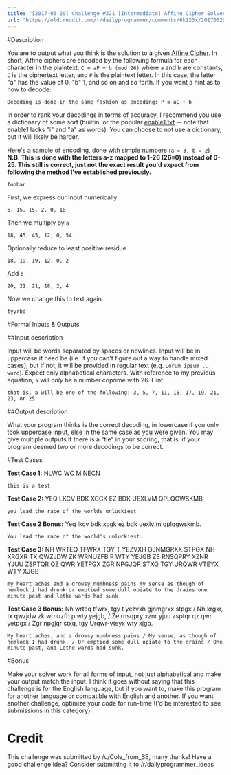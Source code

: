```yaml
---
title: "[2017-06-29] Challenge #321 [Intermediate] Affine Cipher Solver"
url: "https://old.reddit.com/r/dailyprogrammer/comments/6k123x/20170629_challenge_321_intermediate_affine_cipher/"
---
```


#Description

You are to output what you think is the solution to a given [Affine Cipher](https://en.wikipedia.org/wiki/Affine_cipher). In short, Affine ciphers are encoded by the following formula for each character in the plaintext: `C ≡ aP + b (mod 26)` where `a` and `b` are constants, `C` is the ciphertext letter, and `P` is the plaintext letter. In this case, the letter "a" has the value of 0, "b" 1, and so on and so forth. If you want a hint as to how to decode:

    Decoding is done in the same fashion as encoding: P ≡ aC + b

In order to rank your decodings in terms of accuracy, I recommend you use a dictionary of some sort (builtin, or the popular [enable1.txt](http://norvig.com/ngrams/enable1.txt) -- note that enable1 lacks "i" and "a" as words). You can choose to not use a dictionary, but it will likely be harder.

Here's a sample of encoding, done with simple numbers (`a = 3, b = 2`) **N.B. This is done with the letters a-z mapped to 1-26 (26≡0) instead of 0-25. This still is correct, just not the exact result you'd expect from following the method I've established previously.**

`foobar`

First, we express our input numerically

`6, 15, 15, 2, 0, 18`

Then we multiply by `a`

`18, 45, 45, 12, 0, 54`

Optionally reduce to least positive residue

`18, 19, 19, 12, 0, 2`

Add `b`

`20, 21, 21, 18, 2, 4`

Now we change this to text again

`tyyrbd`

#Formal Inputs & Outputs

##Input description

Input will be words separated by spaces or newlines. Input will be in uppercase if need be (i.e. if you can't figure out a way to handle mixed cases), but if not, it will be provided in regular text (e.g. `Lorum ipsum ... word`). Expect only alphabetical characters. With reference to my previous equation, `a` will *only* be a number coprime with 26. Hint:

    that is, a will be one of the following: 3, 5, 7, 11, 15, 17, 19, 21, 23, or 25


##Output description

What your program thinks is the correct decoding, in lowercase if you only took uppercase input, else in the same case as you were given. You may give multiple outputs if there is a "tie" in your scoring, that is, if your program deemed two or more decodings to be correct.


#Test Cases

**Test Case 1:** NLWC WC M NECN

    this is a test

**Test Case 2:** YEQ LKCV BDK XCGK EZ BDK UEXLVM QPLQGWSKMB

    you lead the race of the worlds unluckiest

**Test Case 2 Bonus:** Yeq lkcv bdk xcgk ez bdk uexlv'm qplqgwskmb.

    You lead the race of the world's unluckiest.

**Test Case 3:** NH WRTEQ TFWRX TGY T YEZVXH GJNMGRXX STPGX NH XRGXR TX QWZJDW ZK WRNUZFB P WTY YEJGB ZE RNSQPRY XZNR YJUU ZSPTQR QZ QWR YETPGX ZGR NPGJQR STXQ TGY URQWR VTEYX WTY XJGB

    my heart aches and a drowsy numbness pains my sense as though of hemlock i had drunk or emptied some dull opiate to the drains one minute past and lethe wards had sunk

**Test Case 3 Bonus:** Nh wrteq tfwrx, tgy t yezvxh gjnmgrxx stpgx / Nh xrgxr, tx qwzjdw zk wrnuzfb p wty yejgb, / Ze rnsqpry xznr yjuu zsptqr qz qwr yetpgx / Zgr npgjqr stxq, tgy Urqwr-vteyx wty xjgb.

    My heart aches, and a drowsy numbness pains / My sense, as though of hemlock I had drunk, / Or emptied some dull opiate to the drains / One minute past, and Lethe-wards had sunk.

#Bonus

Make your solver work for all forms of input, not just alphabetical and make your output match the input. I think it goes without saying that this challenge is for the English language, but if you want to, make this program for another language or compatible with English and another. If you want another challenge, optimize your code for run-time (I'd be interested to see submissions in this category).

# Credit

This challenge was submitted by /u/Cole_from_SE, many thanks! Have a good challenge idea? Consider submitting it to /r/dailyprogrammer_ideas
